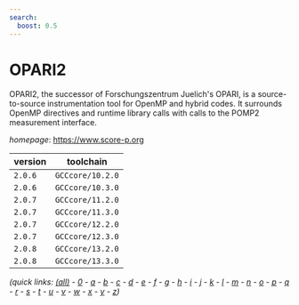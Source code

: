 ```yaml
---
search:
  boost: 0.5
---
```

# OPARI2

OPARI2, the successor of Forschungszentrum Juelich's OPARI, is a  source-to-source instrumentation tool for OpenMP and hybrid codes.  It surrounds OpenMP directives and runtime library calls with calls  to the POMP2 measurement interface.

*homepage*: <https://www.score-p.org>

version | toolchain
--------|----------
``2.0.6`` | ``GCCcore/10.2.0``
``2.0.6`` | ``GCCcore/10.3.0``
``2.0.7`` | ``GCCcore/11.2.0``
``2.0.7`` | ``GCCcore/11.3.0``
``2.0.7`` | ``GCCcore/12.2.0``
``2.0.7`` | ``GCCcore/12.3.0``
``2.0.8`` | ``GCCcore/13.2.0``
``2.0.8`` | ``GCCcore/13.3.0``


*(quick links: [(all)](../index.md) - [0](../0/index.md) - [a](../a/index.md) - [b](../b/index.md) - [c](../c/index.md) - [d](../d/index.md) - [e](../e/index.md) - [f](../f/index.md) - [g](../g/index.md) - [h](../h/index.md) - [i](../i/index.md) - [j](../j/index.md) - [k](../k/index.md) - [l](../l/index.md) - [m](../m/index.md) - [n](../n/index.md) - [o](../o/index.md) - [p](../p/index.md) - [q](../q/index.md) - [r](../r/index.md) - [s](../s/index.md) - [t](../t/index.md) - [u](../u/index.md) - [v](../v/index.md) - [w](../w/index.md) - [x](../x/index.md) - [y](../y/index.md) - [z](../z/index.md))*

